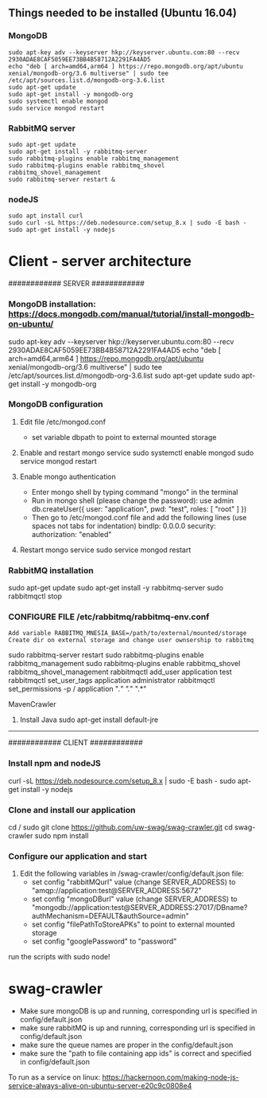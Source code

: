 ## Things needed to be installed (Ubuntu 16.04)

### MongoDB
    sudo apt-key adv --keyserver hkp://keyserver.ubuntu.com:80 --recv 2930ADAE8CAF5059EE73BB4B58712A2291FA4AD5
    echo "deb [ arch=amd64,arm64 ] https://repo.mongodb.org/apt/ubuntu xenial/mongodb-org/3.6 multiverse" | sudo tee /etc/apt/sources.list.d/mongodb-org-3.6.list
    sudo apt-get update
    sudo apt-get install -y mongodb-org
    sudo systemctl enable mongod
    sudo service mongod restart

### RabbitMQ server
    sudo apt-get update
    sudo apt-get install -y rabbitmq-server
    sudo rabbitmq-plugins enable rabbitmq_management
    sudo rabbitmq-plugins enable rabbitmq_shovel rabbitmq_shovel_management
    sudo rabbitmq-server restart &

### nodeJS
    sudo apt install curl
    sudo curl -sL https://deb.nodesource.com/setup_8.x | sudo -E bash -
    sudo apt-get install -y nodejs

# Client - server architecture

############ SERVER ############

### MongoDB installation: https://docs.mongodb.com/manual/tutorial/install-mongodb-on-ubuntu/

sudo apt-key adv --keyserver hkp://keyserver.ubuntu.com:80 --recv 2930ADAE8CAF5059EE73BB4B58712A2291FA4AD5
echo "deb [ arch=amd64,arm64 ] https://repo.mongodb.org/apt/ubuntu xenial/mongodb-org/3.6 multiverse" | sudo tee /etc/apt/sources.list.d/mongodb-org-3.6.list
sudo apt-get update
sudo apt-get install -y mongodb-org

### MongoDB configuration

1. Edit file /etc/mongod.conf
	- set variable dbpath to point to external mounted storage
	
2. Enable and restart mongo service
	sudo systemctl enable mongod
	sudo service mongod restart
	
3. Enable mongo authentication
	- Enter mongo shell by typing command "mongo" in the terminal
	- Run in mongo shell (please change the password):
		use admin
		db.createUser({ user: "application", pwd: "test", roles: [ "root" ] })
	- Then go to /etc/mongod.conf file and add the following lines (use spaces not tabs for indentation)
		bindIp: 0.0.0.0
		security:
    	  authorization: "enabled"

4. Restart mongo service
	sudo service mongod restart

### RabbitMQ installation
sudo apt-get update
sudo apt-get install -y rabbitmq-server
sudo rabbitmqctl stop

### CONFIGURE FILE /etc/rabbitmq/rabbitmq-env.conf
	Add variable RABBITMQ_MNESIA_BASE=/path/to/external/mounted/storage
	Create dir on external storage and change user ownsership to rabbitmq

sudo rabbitmq-server restart
sudo rabbitmq-plugins enable rabbitmq_management
sudo rabbitmq-plugins enable rabbitmq_shovel rabbitmq_shovel_management
rabbitmqctl add_user application test
rabbitmqctl set_user_tags application administrator
rabbitmqctl set_permissions -p / application ".*" ".*" ".*"

MavenCrawler

1. Install Java
	sudo apt-get install default-jre

---------------------------------------------------------------------------------------------------------------------------------------

############ CLIENT ############

### Install npm and nodeJS
curl -sL https://deb.nodesource.com/setup_8.x | sudo -E bash -
sudo apt-get install -y nodejs

### Clone and install our application

cd /
sudo git clone https://github.com/uw-swag/swag-crawler.git
cd swag-crawler
sudo npm install

### Configure our application and start

1. Edit the following variables in /swag-crawler/config/default.json file:
	- set config "rabbitMQurl" value (change SERVER_ADDRESS) to "amqp://application:test@SERVER_ADDRESS:5672"
	- set config "mongoDBurl" value (change SERVER_ADDRESS) to "mongodb://application:test@SERVER_ADDRESS:27017/DBname?authMechanism=DEFAULT&authSource=admin"
	- set config "filePathToStoreAPKs" to point to external mounted storage
	- set config "googlePassword" to "password"

run the scripts with sudo node!

# swag-crawler
- Make sure mongoDB is up and running, corresponding url is specified in config/default.json
- make sure rabbitMQ is up and running, corresponding url is specified in config/default.json
- make sure the queue names are proper in the config/default.json
- make sure the "path to file containing app ids" is correct and specified in config/default.json

To run as a service on linux: https://hackernoon.com/making-node-js-service-always-alive-on-ubuntu-server-e20c9c0808e4
